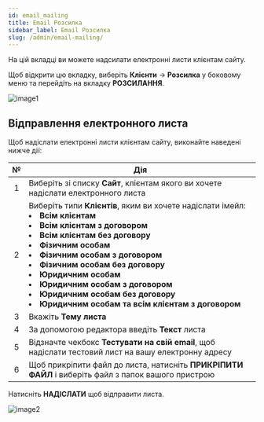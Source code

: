 ```yaml
---
id: email_mailing
title: Email Розсилка
sidebar_label: Email Розсилка
slug: /admin/email-mailing/
---
```


На цій вкладці ви можете надсилати електронні листи клієнтам сайту.

Щоб відкрити цю вкладку, виберіть **Клієнти** → **Розсилка** у боковому меню та перейдіть на вкладку **РОЗСИЛАННЯ**.

![image1](/img/uk/admin_mailing_email_mailing/image1.png)

## Відправлення електронного листа

Щоб надіслати електронні листи клієнтам сайту, виконайте наведені нижче дії:

|  №  | Дія |
| :-: | --- |
| 1 | Виберіть зі списку **Сайт**, клієнтам якого ви хочете надіслати електронного листа |
| 2 | Виберіть типи **Клієнтів**, яким ви хочете надіслати імейл: <li>**Всім клієнтам**</li><li>**Всім клієнтам з договором**</li><li>**Всім клієнтам без договору**</li><li>**Фізичним особам**</li><li>**Фізичним особам з договором**</li><li>**Фізичним особам без договору**</li><li>**Юридичним особам**</li><li>**Юридичним особам з договором**</li><li>**Юридичним особам без договору**</li><li>**Юридичним особам та всім клієнтам з договором**</li> |
| 3 | Вкажіть **Тему листа** |
| 4 | За допомогою редактора введіть **Текст** листа |
| 5 | Відзначте чекбокс **Тестувати на свій email**, щоб надіслати тестовий лист на вашу електронну адресу |
| 6 | Щоб прикріпити файл до листа, натисніть **ПРИКРІПИТИ ФАЙЛ** і виберіть файл з папок вашого пристрою |

Натисніть **НАДІСЛАТИ** щоб відправити листа.

![image2](/img/uk/admin_mailing_email_mailing/image2.png)
